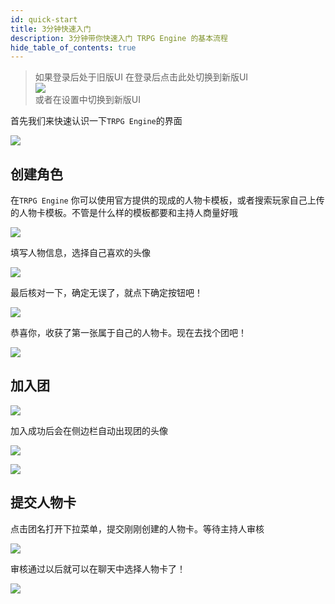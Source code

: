 ```yaml
---
id: quick-start
title: 3分钟快速入门
description: 3分钟带你快速入门 TRPG Engine 的基本流程
hide_table_of_contents: true
---
```


> 如果登录后处于旧版UI 在登录后点击此处切换到新版UI  
> ![](/img/blog/20201009202755.png)  
> 或者在设置中切换到新版UI  

首先我们来快速认识一下`TRPG Engine`的界面

![](/img/blog/20201009203757.png)

## 创建角色

在`TRPG Engine` 你可以使用官方提供的现成的人物卡模板，或者搜索玩家自己上传的人物卡模板。不管是什么样的模板都要和主持人商量好哦

![](/img/blog/20201009204129.png)


填写人物信息，选择自己喜欢的头像

![](/img/blog/20201009204415.png)

最后核对一下，确定无误了，就点下确定按钮吧！

![](/img/blog/20201009204810.png)

恭喜你，收获了第一张属于自己的人物卡。现在去找个团吧！

![](/img/blog/20201009205017.png)


## 加入团

![](/img/blog/20201009205521.png)

加入成功后会在侧边栏自动出现团的头像

![](/img/blog/20201009205825.png)

![](/img/blog/20201009210558.png)

## 提交人物卡

点击团名打开下拉菜单，提交刚刚创建的人物卡。等待主持人审核

![](/img/blog/20201009211025.png)

审核通过以后就可以在聊天中选择人物卡了！

![](/img/blog/20201009211355.png)

